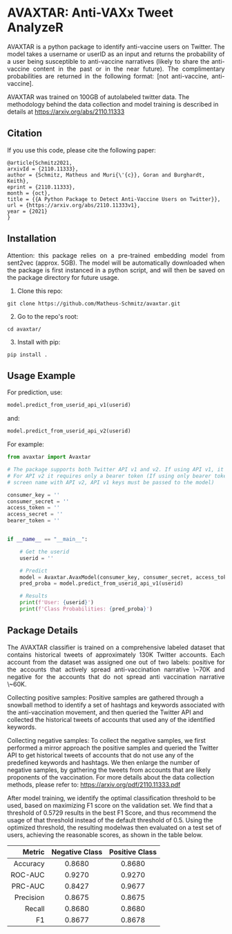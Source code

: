 # AVAXTAR: Anti-VAXx Tweet AnalyzeR

<p style='text-align: justify;'> 
AVAXTAR is a python package to identify anti-vaccine users on Twitter. The model takes a username or userID as an input and returns the probability of a user being susceptible to anti-vaccine narratives (likely to share the anti-vaccine content in the past or in the near future). The complimentary probabilities are returned in the following format: [not anti-vaccine, anti-vaccine].

AVAXTAR was trained on 100GB of autolabeled twitter data. The methodology behind the data collection and model training	is described in details at https://arxiv.org/abs/2110.11333
</p>

## Citation

<p style='text-align: justify;'> 
If you use this code, please cite the following paper:
	
```
@article{Schmitz2021,
arxivId = {2110.11333},
author = {Schmitz, Matheus and Muri{\'{c}}, Goran and Burghardt, Keith},
eprint = {2110.11333},
month = {oct},
title = {{A Python Package to Detect Anti-Vaccine Users on Twitter}},
url = {https://arxiv.org/abs/2110.11333v1},
year = {2021}
}
```



## Installation

<p style='text-align: justify;'> 
Attention: this package relies on a pre-trained embedding model from sent2vec (approx. 5GB). The model will be automatically downloaded when the package is first instanced in a python script, and will then be saved on the package directory for future usage.
</p>

1. Clone this repo:
```
git clone https://github.com/Matheus-Schmitz/avaxtar.git
```
2. Go to the repo's root:
```
cd avaxtar/
```
3. Install with pip:
```
pip install .
```


## Usage Example

For prediction, use:
```python
model.predict_from_userid_api_v1(userid)
```
and:
```python
model.predict_from_userid_api_v2(userid)
```

For example:
```python
from avaxtar import Avaxtar

# The package supports both Twitter API v1 and v2. If using API v1, it requires the consumer key, consumer secret, access token and access secret. 
# For API v2 it requires only a bearer token (If using only bearer token it accepts only userID as an input, not a screen name. In order to use 
# screen name with API v2, API v1 keys must be passed to the model)

consumer_key = ''
consumer_secret = ''
access_token = ''
access_secret = ''
bearer_token = ''


if __name__ == "__main__":

	# Get the userid
	userid = ''

	# Predict
	model = Avaxtar.AvaxModel(consumer_key, consumer_secret, access_token, access_secret, bearer_token)
	pred_proba = model.predict_from_userid_api_v1(userid)

	# Results
	print(f'User: {userid}')
	print(f'Class Probabilities: {pred_proba}')
```


## Package Details

<p style='text-align: justify;'> 
The AVAXTAR classifier is trained on a comprehensive labeled dataset that contains historical tweets of approximately 130K Twitter accounts. Each account from the dataset was assigned one out of two labels: positive for the accounts that actively spread anti-vaccination narrative \~70K and negative for the accounts that do not spread anti vaccination narrative \~60K. 

Collecting positive samples: Positive samples are gathered through a snowball method to identify a set of hashtags and keywords associated with the anti-vaccination movement, and then queried the Twitter API and collected the historical tweets of accounts that used any of the identified keywords. 

Collecting negative samples: To collect the negative samples, we first performed a mirror approach the positive samples and queried the Twitter API to get historical tweets of accounts that do not use any of the predefined keywords and hashtags. We then enlarge the number of negative samples, by gathering the tweets from accounts that are likely proponents of the vaccination. For more details about the data collection methods, please refer to: https://arxiv.org/pdf/2110.11333.pdf

After model training, we identify the optimal classification threshold to be used, based on maximizing F1 score on the validation set. We find that a threshold of 0.5729 results in the best F1 Score, and thus recommend the usage of that threshold instead of the default threshold of 0.5. Using the optimized threshold, the resulting modelwas then evaluated on a test set of users, achieving the reasonable scores, as shown in the table below.
</p>

| Metric    | Negative Class | Positive Class 	|
| ---:      |    :----:      |        :---:   	|
| Accuracy  | 0.8680 		 | 0.8680   		|
| ROC-AUC   | 0.9270         | 0.9270      		|
| PRC-AUC   | 0.8427         | 0.9677   		|
| Precision | 0.8675         | 0.8675      		|
| Recall    | 0.8680         | 0.8680   		|
| F1   		| 0.8677         | 0.8678     		|
